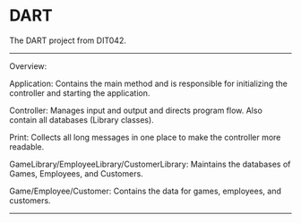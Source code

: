 # DART

The DART project from DIT042.
________________________________________________________________
Overview:

Application: Contains the main method and is responsible for initializing the controller and starting the application.

Controller: Manages input and output and directs program flow. Also contain all databases (Library classes).

Print: Collects all long messages in one place to make the controller more readable.

GameLibrary/EmployeeLibrary/CustomerLibrary: Maintains the databases of Games, Employees, and Customers.

Game/Employee/Customer: Contains the data for games, employees, and customers.
________________________________________________________________
